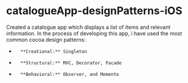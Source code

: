 # catalogueApp-designPatterns-iOS
Created a catalogue app which displays a list of items and relevant information. In the process of developing this app, i have used the most common cocoa design patterns:
* 		**Creational:** Singleton
* 		**Structural:** MVC, Decorator, Facade
* 		**Behavioral:** Observer, and Memento
